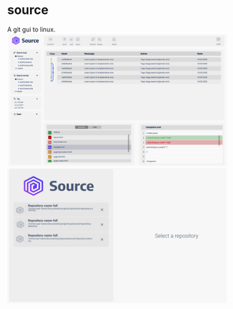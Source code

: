 # source

A git gui to linux.
![Dashboard screen](https://github.com/tiagocasemiro/source_app/blob/master/dashboard.png?raw=true)
![Inital screen](https://raw.githubusercontent.com/tiagocasemiro/source_app/master/all_repositories.png)

